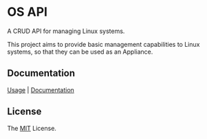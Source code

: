 # OS API

A CRUD API for managing Linux systems.

This project aims to provide basic management capabilities to Linux systems,
so that they can be used as an Appliance.

## Documentation

[Usage][] | [Documentation][]

[Usage]: https://retr0h.github.io/osapi/usage
[Documentation]: https://retr0h.github.io/osapi/

## License

The [MIT][] License.

[MIT]: LICENSE
